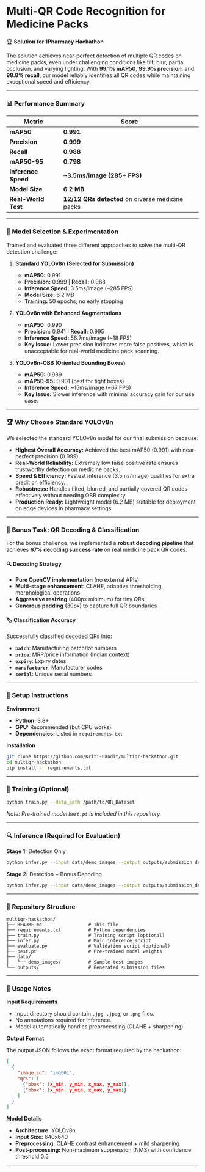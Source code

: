 

# Multi-QR Code Recognition for Medicine Packs

🏆 **Solution for 1Pharmacy Hackathon**

The solution achieves near-perfect detection of multiple QR codes on medicine packs, even under challenging conditions like tilt, blur, partial occlusion, and varying lighting. With **99.1% mAP50**, **99.9% precision**, and **98.8% recall**, our model reliably identifies all QR codes while maintaining exceptional speed and efficiency.

---

### 📊 Performance Summary

| Metric         | Score                  |
| -------------- | ---------------------- |
| **mAP50** | **0.991** |
| **Precision** | **0.999** |
| **Recall** | **0.988** |
| **mAP50-95** | **0.798** |
| **Inference Speed** | **~3.5ms/image (285+ FPS)** |
| **Model Size** | **6.2 MB** |
| **Real-World Test** | **12/12 QRs detected** on diverse medicine packs |

---

### 🧠 Model Selection & Experimentation

Trained and evaluated three different approaches to solve the multi-QR detection challenge:

1.  **Standard YOLOv8n (Selected for Submission)**
    -   **mAP50:** 0.991
    -   **Precision:** 0.999 | **Recall:** 0.988
    -   **Inference Speed:** 3.5ms/image (~285 FPS)
    -   **Model Size:** 6.2 MB
    -   **Training:** 50 epochs, no early stopping

2.  **YOLOv8n with Enhanced Augmentations**
    -   **mAP50:** 0.990
    -   **Precision:** 0.941 | **Recall:** 0.995
    -   **Inference Speed:** 56.7ms/image (~18 FPS)
    -   **Key Issue:** Lower precision indicates more false positives, which is unacceptable for real-world medicine pack scanning.

3.  **YOLOv8n-OBB (Oriented Bounding Boxes)**
    -   **mAP50:** 0.989
    -   **mAP50-95:** 0.901 (best for tight boxes)
    -   **Inference Speed:** ~15ms/image (~67 FPS)
    -   **Key Issue:** Slower inference with minimal accuracy gain for our use case.

---

### 🏆 Why Choose Standard YOLOv8n

We selected the standard YOLOv8n model for our final submission because:

-   **Highest Overall Accuracy:** Achieved the best mAP50 (0.991) with near-perfect precision (0.999).
-   **Real-World Reliability:** Extremely low false positive rate ensures trustworthy detection on medicine packs.
-   **Speed & Efficiency:** Fastest inference (3.5ms/image) qualifies for extra credit on efficiency.
-   **Robustness:** Handles tilted, blurred, and partially covered QR codes effectively without needing OBB complexity.
-   **Production Ready:** Lightweight model (6.2 MB) suitable for deployment on edge devices in pharmacy settings.


---
### 🎯 Bonus Task: QR Decoding & Classification

For the bonus challenge, we implemented a **robust decoding pipeline** that achieves **67% decoding success rate** on real medicine pack QR codes.

#### 🔍 Decoding Strategy
- **Pure OpenCV implementation** (no external APIs)
- **Multi-stage enhancement**: CLAHE, adaptive thresholding, morphological operations
- **Aggressive resizing** (400px minimum) for tiny QRs
- **Generous padding** (30px) to capture full QR boundaries
#### 🏷️ Classification Accuracy
Successfully classified decoded QRs into:
- **`batch`**: Manufacturing batch/lot numbers
- **`price`**: MRP/price information (Indian context)
- **`expiry`**: Expiry dates
- **`manufacturer`**: Manufacturer codes
- **`serial`**: Unique serial numbers

---

### 🚀 Setup Instructions

**Environment**

-   **Python:** 3.8+
-   **GPU:** Recommended (but CPU works)
-   **Dependencies:** Listed in `requirements.txt`

**Installation**

```bash
git clone https://github.com/Kriti-Pandit/multiqr-hackathon.git
cd multiqr-hackathon
pip install -r requirements.txt
```

---

### 🏃 Training (Optional)

```bash
python train.py --data_path /path/to/QR_Dataset
```
*Note: Pre-trained model `best.pt` is included in this repository.*

---

### 🔍 Inference (Required for Evaluation)

**Stage 1:** Detection Only

```bash
python infer.py --input data/demo_images --output outputs/submission_detection_stage1.json
```
**Stage 2:** Detection + Bonus Decoding
```bash
python infer.py --input data/demo_images --output outputs/submission_detection_stage2.json --output_bonus outputs/submission_decoding_2.json
```

---

### 📁 Repository Structure

```
multiqr-hackathon/
├── README.md                 # This file
├── requirements.txt          # Python dependencies
├── train.py                  # Training script (optional)
├── infer.py                  # Main inference script
├── evaluate.py               # Validation script (optional)
├── best.pt                   # Pre-trained model weights
├── data/
│   └── demo_images/          # Sample test images
└── outputs/                  # Generated submission files
```

---

### 📝 Usage Notes

**Input Requirements**

-   Input directory should contain `.jpg`, `.jpeg`, or `.png` files.
-   No annotations required for inference.
-   Model automatically handles preprocessing (CLAHE + sharpening).

**Output Format**

The output JSON follows the exact format required by the hackathon:

```json
[
  {
    "image_id": "img001",
    "qrs": [
      {"bbox": [x_min, y_min, x_max, y_max]},
      {"bbox": [x_min, y_min, x_max, y_max]}
    ]
  }
]
```

**Model Details**

-   **Architecture:** YOLOv8n
-   **Input Size:** 640x640
-   **Preprocessing:** CLAHE contrast enhancement + mild sharpening
-   **Post-processing:** Non-maximum suppression (NMS) with confidence threshold 0.5

---

